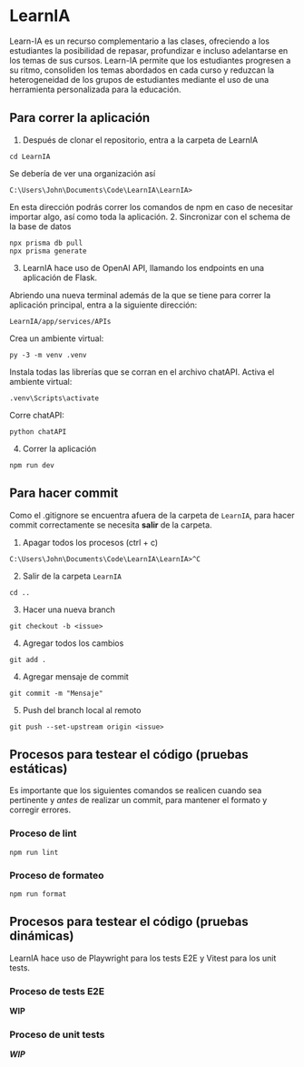 # LearnIA
Learn-IA es un recurso complementario a las clases, ofreciendo a los estudiantes la posibilidad de repasar, profundizar e incluso adelantarse en los temas de sus cursos. Learn-IA permite que los estudiantes progresen a su ritmo, consoliden los temas abordados en cada curso y reduzcan la heterogeneidad de los grupos de estudiantes mediante el uso de una herramienta personalizada para la educación. 

## Para correr la aplicación

1. Después de clonar el repositorio, entra a la carpeta de LearnIA
```
cd LearnIA
```
Se debería de ver una organización así
```
C:\Users\John\Documents\Code\LearnIA\LearnIA>
```
En esta dirección podrás correr los comandos de npm en caso de necesitar importar algo, así como toda la aplicación.
2. Sincronizar con el schema de la base de datos
```
npx prisma db pull
npx prisma generate
```
3. LearnIA hace uso de OpenAI API, llamando los endpoints en una aplicación de Flask.

Abriendo una nueva terminal además de la que se tiene para correr la aplicación principal, entra a la siguiente dirección:
```
LearnIA/app/services/APIs
```
Crea un ambiente virtual:
```
py -3 -m venv .venv
```
Instala todas las librerías que se corran en el archivo chatAPI.
Activa el ambiente virtual:
```
.venv\Scripts\activate
```
Corre chatAPI:
```
python chatAPI
```
4. Correr la aplicación
```
npm run dev
```
## Para hacer commit
Como el .gitignore se encuentra afuera de la carpeta de `LearnIA`, para hacer commit correctamente se necesita **salir** de la carpeta.
1. Apagar todos los procesos (ctrl + c)
```
C:\Users\John\Documents\Code\LearnIA\LearnIA>^C
```
2. Salir de la carpeta `LearnIA`
```
cd ..
```
3. Hacer una nueva branch
```
git checkout -b <issue>
```
4. Agregar todos los cambios
```
git add .
```
4. Agregar mensaje de commit
```
git commit -m "Mensaje"
```
5. Push del branch local al remoto
```
git push --set-upstream origin <issue>
```
## Procesos para testear el código (pruebas estáticas)
Es importante que los siguientes comandos se realicen cuando sea pertinente y *antes* de realizar un commit, para mantener el formato y corregir errores.
### Proceso de lint
```
npm run lint
```
### Proceso de formateo
```
npm run format
```
## Procesos para testear el código (pruebas dinámicas)
LearnIA hace uso de Playwright para los tests E2E y Vitest para los unit tests.
### Proceso de tests E2E
**WIP**
### Proceso de unit tests
***WIP***
